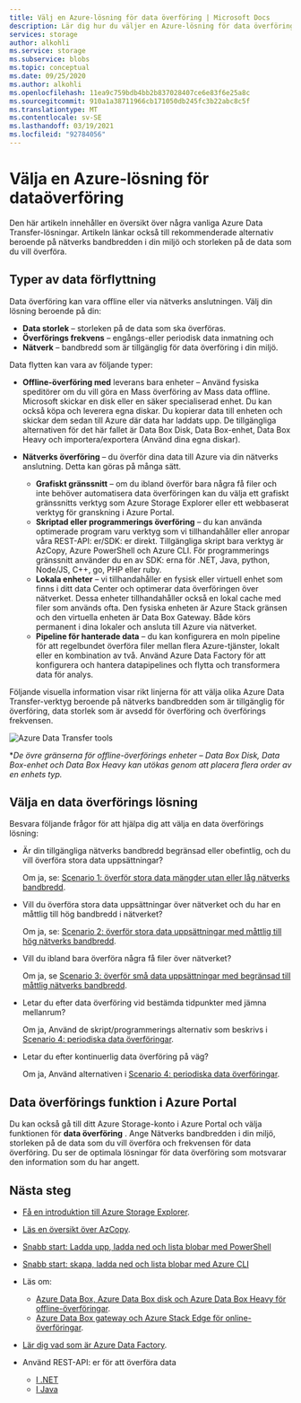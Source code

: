```yaml
---
title: Välj en Azure-lösning för data överföring | Microsoft Docs
description: Lär dig hur du väljer en Azure-lösning för data överföring baserat på data storlekar och tillgänglig nätverks bandbredd i din miljö.
services: storage
author: alkohli
ms.service: storage
ms.subservice: blobs
ms.topic: conceptual
ms.date: 09/25/2020
ms.author: alkohli
ms.openlocfilehash: 11ea9c759bdb4bb2b837028407ce6e83f6e25a8c
ms.sourcegitcommit: 910a1a38711966cb171050db245fc3b22abc8c5f
ms.translationtype: MT
ms.contentlocale: sv-SE
ms.lasthandoff: 03/19/2021
ms.locfileid: "92784056"
---
```

# <a name="choose-an-azure-solution-for-data-transfer"></a>Välja en Azure-lösning för dataöverföring

Den här artikeln innehåller en översikt över några vanliga Azure Data Transfer-lösningar. Artikeln länkar också till rekommenderade alternativ beroende på nätverks bandbredden i din miljö och storleken på de data som du vill överföra.

## <a name="types-of-data-movement"></a>Typer av data förflyttning

Data överföring kan vara offline eller via nätverks anslutningen. Välj din lösning beroende på din:

- **Data storlek** – storleken på de data som ska överföras.
- **Överförings frekvens** – engångs-eller periodisk data inmatning och
- **Nätverk** – bandbredd som är tillgänglig för data överföring i din miljö.

Data flytten kan vara av följande typer:

- **Offline-överföring med** leverans bara enheter – Använd fysiska speditörer om du vill göra en Mass överföring av Mass data offline. Microsoft skickar en disk eller en säker specialiserad enhet. Du kan också köpa och leverera egna diskar. Du kopierar data till enheten och skickar dem sedan till Azure där data har laddats upp.  De tillgängliga alternativen för det här fallet är Data Box Disk, Data Box-enhet, Data Box Heavy och importera/exportera (Använd dina egna diskar).

- **Nätverks överföring** – du överför dina data till Azure via din nätverks anslutning. Detta kan göras på många sätt.

    - **Grafiskt gränssnitt** – om du ibland överför bara några få filer och inte behöver automatisera data överföringen kan du välja ett grafiskt gränssnitts verktyg som Azure Storage Explorer eller ett webbaserat verktyg för granskning i Azure Portal.
    - **Skriptad eller programmerings överföring** – du kan använda optimerade program varu verktyg som vi tillhandahåller eller anropar våra REST-API: er/SDK: er direkt. Tillgängliga skript bara verktyg är AzCopy, Azure PowerShell och Azure CLI. För programmerings gränssnitt använder du en av SDK: erna för .NET, Java, python, Node/JS, C++, go, PHP eller ruby.
    - **Lokala enheter** – vi tillhandahåller en fysisk eller virtuell enhet som finns i ditt data Center och optimerar data överföringen över nätverket. Dessa enheter tillhandahåller också en lokal cache med filer som används ofta. Den fysiska enheten är Azure Stack gränsen och den virtuella enheten är Data Box Gateway. Både körs permanent i dina lokaler och ansluta till Azure via nätverket.
    - **Pipeline för hanterade data** – du kan konfigurera en moln pipeline för att regelbundet överföra filer mellan flera Azure-tjänster, lokalt eller en kombination av två. Använd Azure Data Factory för att konfigurera och hantera datapipelines och flytta och transformera data för analys.

Följande visuella information visar rikt linjerna för att välja olika Azure Data Transfer-verktyg beroende på nätverks bandbredden som är tillgänglig för överföring, data storlek som är avsedd för överföring och överförings frekvensen.

![Azure Data Transfer tools](media/storage-choose-data-transfer-solution/azure-data-transfer-options-3.png)

**De övre gränserna för offline-överförings enheter – Data Box Disk, Data Box-enhet och Data Box Heavy kan utökas genom att placera flera order av en enhets typ.*

## <a name="selecting-a-data-transfer-solution"></a>Välja en data överförings lösning

Besvara följande frågor för att hjälpa dig att välja en data överförings lösning:

- Är din tillgängliga nätverks bandbredd begränsad eller obefintlig, och du vill överföra stora data uppsättningar?
  
    Om ja, se: [Scenario 1: överför stora data mängder utan eller låg nätverks bandbredd](storage-solution-large-dataset-low-network.md).
- Vill du överföra stora data uppsättningar över nätverket och du har en måttlig till hög bandbredd i nätverket?

    Om ja, se: [Scenario 2: överför stora data uppsättningar med måttlig till hög nätverks bandbredd](storage-solution-large-dataset-moderate-high-network.md).
- Vill du ibland bara överföra några få filer över nätverket?

    Om ja, se [Scenario 3: överför små data uppsättningar med begränsad till måttlig nätverks bandbredd](storage-solution-small-dataset-low-moderate-network.md).
- Letar du efter data överföring vid bestämda tidpunkter med jämna mellanrum?

    Om ja, Använd de skript/programmerings alternativ som beskrivs i [Scenario 4: periodiska data överföringar](storage-solution-periodic-data-transfer.md).
- Letar du efter kontinuerlig data överföring på väg?

    Om ja, Använd alternativen i [Scenario 4: periodiska data överföringar](storage-solution-periodic-data-transfer.md).

## <a name="data-transfer-feature-in-azure-portal"></a>Data överförings funktion i Azure Portal

Du kan också gå till ditt Azure Storage-konto i Azure Portal och välja funktionen för **data överföring** . Ange Nätverks bandbredden i din miljö, storleken på de data som du vill överföra och frekvensen för data överföring. Du ser de optimala lösningar för data överföring som motsvarar den information som du har angett. 

## <a name="next-steps"></a>Nästa steg

- [Få en introduktion till Azure Storage Explorer](https://azure.microsoft.com/resources/videos/introduction-to-microsoft-azure-storage-explorer/).
- [Läs en översikt över AzCopy](./storage-use-azcopy-v10.md).
- [Snabb start: Ladda upp, ladda ned och lista blobar med PowerShell](../blobs/storage-quickstart-blobs-powershell.md)
- [Snabb start: skapa, ladda ned och lista blobar med Azure CLI](../blobs/storage-quickstart-blobs-cli.md)
- Läs om:

    - [Azure Data Box, Azure Data Box disk och Azure Data Box Heavy för offline-överföringar](../../databox/index.yml).
    - [Azure Data Box gateway och Azure Stack Edge för online-överföringar](../../databox-online/index.yml).
- [Lär dig vad som är Azure Data Factory](../../data-factory/copy-activity-overview.md).
- Använd REST-API: er för att överföra data

    - [I .NET](/dotnet/api/overview/azure/storage)
    - [I Java](/java/api/overview/azure/storage)